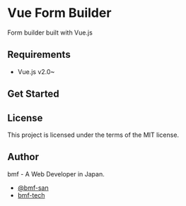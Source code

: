 # Vue Form Builder
Form builder built with Vue.js

## Requirements
- Vue.js v2.0~ 

## Get Started


## License

This project is licensed under the terms of the MIT license.

## Author

bmf - A Web Developer in Japan.

- [@bmf-san](https://twitter.com/bmf_san)
- [bmf-tech](http://bmf-tech.com/)
